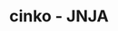 ---
title: cinko - JNJA
url: videos/ShowreelCinco.mp4
role: (elctricien)
link: "https://www.youtube.com/embed/10QK6SJqYVE?si=-7t3Wi1a_b6iP78T" 
---